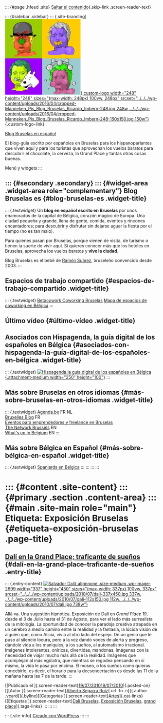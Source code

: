 ::: {#page .hfeed .site}
[Saltar al contenido](index.html#content){.skip-link
.screen-reader-text}

::: {#sidebar .sidebar}
::: {.site-branding}
[![](../../../wp-content/uploads/2016/04/cropped-Manneken_Pis_Blog_Bruselas_Ricardo_Imbern-248.jpg){.custom-logo
width="248" height="248" sizes="(max-width: 248px) 100vw, 248px"
srcset="../../../wp-content/uploads/2016/04/cropped-Manneken_Pis_Blog_Bruselas_Ricardo_Imbern-248.jpg 248w, ../../../wp-content/uploads/2016/04/cropped-Manneken_Pis_Blog_Bruselas_Ricardo_Imbern-248-150x150.jpg 150w"}](../../../index.html){.custom-logo-link}

[Blog Bruselas en español](../../../index.html)

El blog-guía escrito por españoles en Bruselas para los hispanoparlantes
que viven aquí y para los turistas que aprovechan los vuelos baratos
para descubrir el chocolate, la cerveza, la Grand Place y tantas otras
cosas buenas.

Menú y widgets
:::

::: {#secondary .secondary}
::: {#widget-area .widget-area role="complementary"}
Blog Bruselas es {#blog-bruselas-es .widget-title}
----------------

::: {.textwidget}
Un **blog en español escrito en Bruselas** por unos enamorados de la
capital de Bélgica, corazón mágico de Europa. Una ciudad pequeña y
grande, llena de gente, comida, eventos y rincones encantadores; para
descubrir y disfrutar sin dejarse aguar la fiesta por el tiempo (no es
tan malo).

Para quienes pasan por Bruselas, porque vienen de visita, de turismo o
tienen la suerte de vivir aquí. Sí quieres conocer más que los hoteles
en Bruselas, aprovecha los vuelos baratos y **vive la ciudad**.

Blog Bruselas es el bebé de [Ramón Suárez](http://www.ramonsuarez.com),
bruseleño convencido desde 2003.
:::

Espacios de trabajo compartido {#espacios-de-trabajo-compartido .widget-title}
------------------------------

::: {.textwidget}
[Betacowork Coworking Bruselas](http://www.betacowork.com) [Mapa de
espacios de coworking en Bélgica](http://coworkingbelgium.com)
:::

Último vídeo {#último-vídeo .widget-title}
------------

Asociados con Hispagenda, la guía digital de los españoles en Bélgica {#asociados-con-hispagenda-la-guía-digital-de-los-españoles-en-bélgica .widget-title}
---------------------------------------------------------------------

::: {.textwidget}
[![Hispagenda,la guía digital de los españoles en
Bélgica](../../../wp-content/uploads/2010/04/Hispagenda-250px.gif "Hispagenda, la guía digital de los españoles en Bélgica"){.attachment-medium
width="250" height="100"}](http://www.hispagenda.com)
:::

Más sobre Bruselas en otros idiomas {#más-sobre-bruselas-en-otros-idiomas .widget-title}
-----------------------------------

::: {.textwidget}
[Agenda.be](http://www.agenda.be) FR NL\
[Bruxelles Blog](http://www.bxlblog.be/) FR\
[Eventos para emprendedores y freelance en
Bruselas](http://www.betacowork.com/events/)\
[The Network
Brussels](http://groups.yahoo.com/group/TheNetworkBrussels/) EN\
[What\'s up in Belgium](http://www.whatsupin.be/) EN
:::

Más sobre Bélgica en Español {#más-sobre-bélgica-en-español .widget-title}
----------------------------

::: {.textwidget}
[Spaniards en Bélgica](http://www.spaniards.es/paises/belgica)
:::
:::
:::
:::

::: {#content .site-content}
::: {#primary .section .content-area}
::: {#main .site-main role="main"}
Etiqueta: Exposición Bruselas {#etiqueta-exposición-bruselas .page-title}
=============================

[Dalí en la Grand Place; traficante de sueños](../../../index.html?p=2698) {#dalí-en-la-grand-place-traficante-de-sueños .entry-title}
--------------------------------------------------------------------------

::: {.entry-content}
[![Salvador
Dalí](../../../wp-content/uploads/2010/07/dali-337x450.jpg){.alignnone
.size-medium .wp-image-2699 width="337" height="450"
sizes="(max-width: 337px) 100vw, 337px"
srcset="../../../wp-content/uploads/2010/07/dali-337x450.jpg 337w, ../../../wp-content/uploads/2010/07/dali-112x150.jpg 112w, ../../../wp-content/uploads/2010/07/dali.jpg 738w"}](../../../2010/07/dali-grand-place.html/dali)

Allá va. Una sugestión hipnótica. Exposición de Dalí en *Grand Place
19*, desde el 3 de Julio hasta el 31 de Agosto, para ver el lado más
surrealista de la mitología. La oportunidad de conocer la paradoja
creativa atrapada en un cerebro a medio camino entre la realidad y la
fantasía, la lúcida visión de alguien que, como Alicia, vivía al otro
lado del espejo. De un genio que le puso al silencio locura, pero a la
vez dando voces de alerta y progreso, dándole vida a los maniquíes, a
los sueños, al automatismo irracional. Imágenes intolerantes, oníricas,
divertidas, mandonas. Imágenes con la necesidad de viajar mucho más allá
de la realidad. Imágenes que acomplejan al más ególatra, que mientras se
regodea pensando en si mismo, la vida le pasa por encima. El museo, o
los sueños como quieras concebirlo, es decir, el horario para la
decsoncertación es desde las 11 de la mañana hasta las 7 de la tarde.
:::

[[Publicado el
]{.screen-reader-text}[19/07/201019/07/2010](../../../index.html?p=2698)]{.posted-on}[[[Autor
]{.screen-reader-text}[Alberto Segarra
Ruíz](../../author/albertosegarraruiz/index.html){.url .fn .n}]{.author
.vcard}]{.byline}[[Categorías
]{.screen-reader-text}[Artes](../../category/artes/index.html)]{.cat-links}[[Etiquetas
]{.screen-reader-text}[Dalí Bruselas](../dali-bruselas/index.html),
[Exposición Bruselas](index.html), [grand
place](../grand-place/index.html)]{.tags-links}
:::
:::
:::

::: {.site-info}
[Creado con WordPress](https://es.wordpress.org/)
:::
:::
